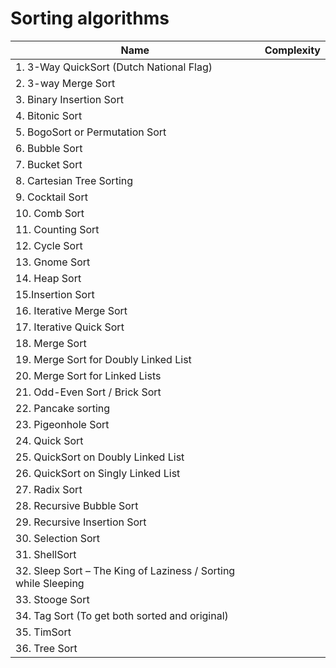 # Sorting algorithms



| Name | Complexity | 
| ------------- | ------------- |
|1. 3-Way QuickSort (Dutch National Flag) | |
|2. 3-way Merge Sort | |
|3. Binary Insertion Sort | |
|4. Bitonic Sort | |
|5. BogoSort or Permutation Sort | |
|6. Bubble Sort | |
|7. Bucket Sort | |
|8. Cartesian Tree Sorting | |
|9. Cocktail Sort | |
|10. Comb Sort | |
|11. Counting Sort | |
|12. Cycle Sort | |
|13. Gnome Sort | |
|14. Heap Sort | |
|15.Insertion Sort | |
|16. Iterative Merge Sort | |
|17. Iterative Quick Sort | |
|18. Merge Sort | |
|19. Merge Sort for Doubly Linked List | |
|20. Merge Sort for Linked Lists | |
|21. Odd-Even Sort / Brick Sort | |
|22. Pancake sorting | |
|23. Pigeonhole Sort | |
|24. Quick Sort | |
|25. QuickSort on Doubly Linked List | |
|26. QuickSort on Singly Linked List | |
|27. Radix Sort | |
|28. Recursive Bubble Sort | |
|29. Recursive Insertion Sort | |
|30. Selection Sort | |
|31. ShellSort | |
|32. Sleep Sort – The King of Laziness / Sorting while Sleeping | |
|33. Stooge Sort | |
|34. Tag Sort (To get both sorted and original) | |
|35. TimSort | |
|36. Tree Sort | |
